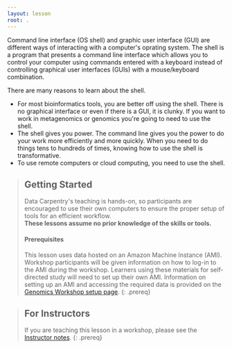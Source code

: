 ```yaml
---
layout: lesson
root: .
---
```

Command line interface (OS shell) and graphic user interface (GUI) are different ways of interacting with a computer's oprating system. The shell is a program that presents a command line interface which allows you to control your computer using commands entered with a keyboard instead of controlling graphical user interfaces (GUIs) with a mouse/keyboard combination.

There are many reasons to learn about the shell.

- For most bioinformatics tools, you are better off using the shell. There is no graphical interface or even if there is a GUI, it is clunky. If you want to work in metagenomics or genomics you're going to need to use the shell.
- The shell gives you power. The command line gives you the power to do your work more efficiently and more quickly. When you need to do things tens to hundreds of times, knowing how to use the shell is transformative.
- To use remote computers or cloud computing, you need to use the shell.

> ## Getting Started
>
> Data Carpentry's teaching is hands-on, so participants are encouraged to use
> their own computers to ensure the proper setup of tools for an efficient 
> workflow. <br>**These lessons assume no prior knowledge of the skills or tools.**
>
> #### Prerequisites
>
> This lesson uses data hosted on an Amazon Machine Instance (AMI). Workshop participants will be given information on how
> to log-in to the AMI during the workshop. Learners using these materials for self-directed study will need to set up their own
> AMI. Information on setting up an AMI and accessing the required data is provided on the [Genomics Workshop setup page](http://www.datacarpentry.org/genomics-workshop/setup/).
{: .prereq}

> ## For Instructors
> If you are teaching this lesson in a workshop, please see the 
> [Instructor notes](guide/).
{: .prereq}
